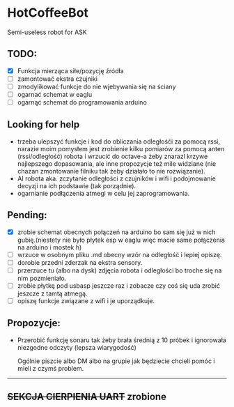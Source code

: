 # HotCoffeeBot
Semi-useless robot for ASK

## TODO:
- [X] Funkcja mierząca siłe/pozycję źródła
- [ ] zamontować ekstra czujniki 
- [ ] zmodylikować funkcje do nie wjebywania się na ściany
- [ ] ogarnać schemat w eaglu
- [ ] ogarnąć schemat do programowania arduino

## Looking for help 
- trzeba ulepszyć funkcje i kod do obliczania odległośći za pomocą rssi, narazie moim pomysłem jest zrobienie kilku pomiarów za pomocą anten (rssi/odległość) robota i wrzucić do octave-a żeby znarazl krzywe najlepszego dopasowania, ale inne propozycje też mile widziane (nie chazan zmontowanie filniku tak żeby działało to nie rozwiązanie).
- AI robota aka. zczytanie odległości z czujników i wifi i podojmowanie decyzji na ich podstawie (tak porządnie).
- ogarnianie podłączenia atmegi w celu jej zaprogramowania.

## Pending:
- [X] zrobie schemat obecnych połączeń na arduino bo sam się już w nich gubię.(niestety nie było płytek esp w eaglu więc macie same połączenia na arduino i mostek h)
- [ ] wrzuce w osobnym pliku .md obecny wzór na odległość i lepiej opiszę.
- [ ] dorobie przedni zderzak na ekstra sensory.
- [ ] przerzuce tu (albo na dysk) zdjęcia robota i odległości bo troche się na nim pozmieniało.
- [ ] zrobie płytkę pod usbasp jeszcze raz i zobacze czy coś się uda zrobić jeszcze z tamtą atmegą.
- [ ] opiszę funkcje związane z wifi i je uporządkuje.

## Propozycje: 
- Przerobić funkcję sonaru tak żeby brała średnią z 10 próbek i ignorowała niezgodne odczyty (lepsza wiarygodość)

    Ogólnie piszcie albo DM albo na grupie jak będziecie chcieli pomóc i mieli z czymś problem.
---
## ~~SEKCJA CIERPIENIA UART~~ zrobione 

